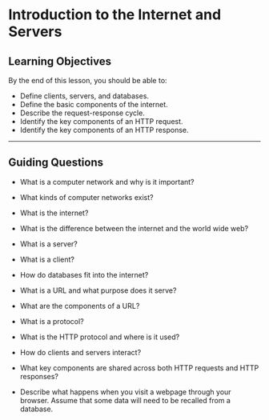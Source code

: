 # Introduction to the Internet and Servers

## Learning Objectives

By the end of this lesson, you should be able to:

- Define clients, servers, and databases.
- Define the basic components of the internet.
- Describe the request-response cycle.
- Identify the key components of an HTTP request.
- Identify the key components of an HTTP response.

---

## Guiding Questions

- What is a computer network and why is it important?

- What kinds of computer networks exist?

- What is the internet?

- What is the difference between the internet and the world wide web?

- What is a server?

- What is a client?

- How do databases fit into the internet?

- What is a URL and what purpose does it serve?

- What are the components of a URL?

- What is a protocol?

- What is the HTTP protocol and where is it used?

- How do clients and servers interact?

- What key components are shared across both HTTP requests and HTTP responses?

- Describe what happens when you visit a webpage through your browser. Assume that some data will need to be recalled from a database.
